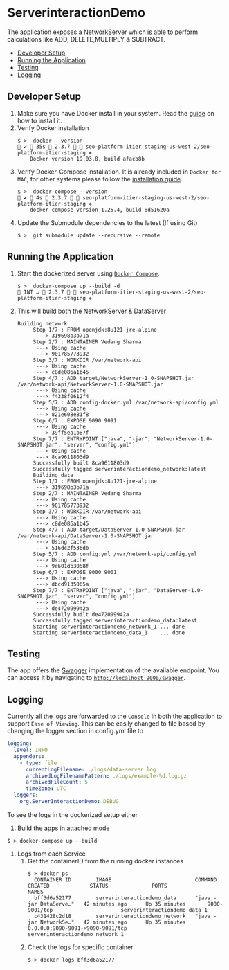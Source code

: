 # ServerinteractionDemo

The application exposes a NetworkServer which is able to perform calculations like ADD, DELETE,MULTIPLY & SUBTRACT.

- [Developer Setup](#developer-setup)
- [Running the Application](#running-the-application)
- [Testing](#testing)
- [Logging](#logging)

## Developer Setup

1. Make sure you have Docker install in your system. Read the [guide](https://docs.docker.com/install/) on how to install it.
1. Verify Docker installation
    ```shell script
   $ >  docker --version                                                                              ✔  35s  2.3.7   seo-platform-itier-staging-us-west-2/seo-platform-itier-staging ⎈ 
        Docker version 19.03.8, build afacb8b
    ``` 
1. Verify Docker-Compose installation. It is already included in `Docker for MAC`, for other systems please follow the [installation guide](https://docs.docker.com/compose/install/#install-compose).
    ```shell script
    $ >  docker-compose --version                                                                             ✔  4s  2.3.7   seo-platform-itier-staging-us-west-2/seo-platform-itier-staging ⎈ 
        docker-compose version 1.25.4, build 8d51620a
    ```
1. Update the Submodule dependencies to the latest (If using Git)
    ```shell script
    $ >  git submodule update --recursive --remote
    ```
 
## Running the Application
1. Start the dockerized server using [`Docker Compose`](https://docs.docker.com/compose/).
    ```shell script
    $ >  docker-compose up --build -d                                                                    INT ↵  2.3.7   seo-platform-itier-staging-us-west-2/seo-platform-itier-staging ⎈
    ```
1. This will build both the NetworkServer & DataServer
    ```shell script
    Building network
         Step 1/7 : FROM openjdk:8u121-jre-alpine
          ---> 319698b3b71a
         Step 2/7 : MAINTAINER Vedang Sharma
          ---> Using cache
          ---> 901785773932
         Step 3/7 : WORKDIR /var/network-api
          ---> Using cache
          ---> c8de086a1b45
         Step 4/7 : ADD target/NetworkServer-1.0-SNAPSHOT.jar /var/network-api/NetworkServer-1.0-SNAPSHOT.jar
          ---> Using cache
          ---> f4338f0612f4
         Step 5/7 : ADD config-docker.yml /var/network-api/config.yml
          ---> Using cache
          ---> 821e608e81f8
         Step 6/7 : EXPOSE 9090 9091
          ---> Using cache
          ---> 39ff5ea1b87f
         Step 7/7 : ENTRYPOINT ["java", "-jar", "NetworkServer-1.0-SNAPSHOT.jar", "server", "config.yml"]
          ---> Using cache
          ---> 8ca9611803d9
         Successfully built 8ca9611803d9
         Successfully tagged serverinteractiondemo_network:latest
         Building data
         Step 1/7 : FROM openjdk:8u121-jre-alpine
          ---> 319698b3b71a
         Step 2/7 : MAINTAINER Vedang Sharma
          ---> Using cache
          ---> 901785773932
         Step 3/7 : WORKDIR /var/network-api
          ---> Using cache
          ---> c8de086a1b45
         Step 4/7 : ADD target/DataServer-1.0-SNAPSHOT.jar /var/network-api/DataServer-1.0-SNAPSHOT.jar
          ---> Using cache
          ---> 516dc2f536db
         Step 5/7 : ADD config.yml /var/network-api/config.yml
          ---> Using cache
          ---> 9e601db3058f
         Step 6/7 : EXPOSE 9000 9001
          ---> Using cache
          ---> dbcd9135065a
         Step 7/7 : ENTRYPOINT ["java", "-jar", "DataServer-1.0-SNAPSHOT.jar", "server", "config.yml"]
          ---> Using cache
          ---> de472099942a
         Successfully built de472099942a
         Successfully tagged serverinteractiondemo_data:latest
         Starting serverinteractiondemo_network_1 ... done
         Starting serverinteractiondemo_data_1    ... done
    ```

## Testing 

The app offers the [Swagger](https://swagger.io/) implementation of the available endpoint. You can access it by navigating to
[`http://localhost:9090/swagger`](http://localhost:9090/swagger).


## Logging
Currently all the logs are forwarded to the `Console` in both the application to support `Ease of Viewing`. This can be easily changed to file based by changing the logger section in config.yml file to
```yaml
logging:
  level: INFO
  appenders:
    - type: file
      currentLogFilename: ./logs/data-server.log
      archivedLogFilenamePattern: ./logs/example-%d.log.gz
      archivedFileCount: 5
      timeZone: UTC
  loggers:
    org.ServerInteractionDemo: DEBUG
```

To see the logs in the dockerized setup either
1. Build the apps in attached mode
```shell script
$ > docker-compose up --build 
```
1. Logs from each Service
    1. Get the containerID from the running docker instances
        ```shell script
        $ > docker ps                                                                                             
          CONTAINER ID        IMAGE                           COMMAND                  CREATED             STATUS              PORTS                              NAMES
          bff3d6a52177        serverinteractiondemo_data      "java -jar DataServe…"   42 minutes ago      Up 35 minutes       9000-9001/tcp                      serverinteractiondemo_data_1
          c431428c2d18        serverinteractiondemo_network   "java -jar NetworkSe…"   42 minutes ago      Up 35 minutes       0.0.0.0:9090-9091->9090-9091/tcp   serverinteractiondemo_network_1
        ```
    1. Check the logs for specific container
        ```shell script
        $ > docker logs bff3d6a52177
        ```